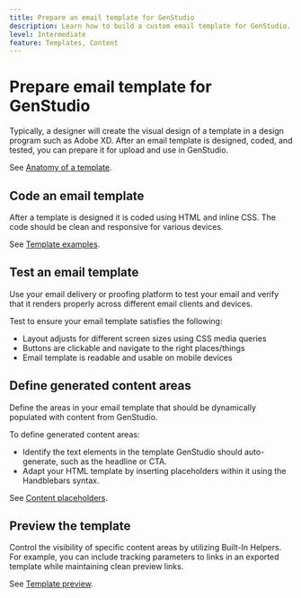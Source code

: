 ```yaml
---
title: Prepare an email template for GenStudio
description: Learn how to build a custom email template for GenStudio.
level: Intermediate
feature: Templates, Content
---
```


# Prepare email template for GenStudio

Typically, a designer will create the visual design of a template in a design program such as Adobe XD. After an email template is designed, coded, and tested, you can prepare it for upload and use in GenStudio.

See [Anatomy of a template](/help/user-guide/content/use-templates.md#anatomy-of-a-template).

## Code an email template

After a template is designed it is coded using HTML and inline CSS. The code should be clean and responsive for various devices.

See [Template examples](/help/user-guide/content/customize-template.md#template-examples).

## Test an email template

Use your email delivery or proofing platform to test your email and verify that it renders properly across different email clients and devices.

Test to ensure your email template satisfies the following:

* Layout adjusts for different screen sizes using CSS media queries
* Buttons are clickable and navigate to the right places/things
* Email template is readable and usable on mobile devices

## Define generated content areas

Define the areas in your email template that should be dynamically populated with content from GenStudio. 

To define generated content areas:

* Identify the text elements in the template GenStudio should auto-generate, such as the headline or CTA.
* Adapt your HTML template by inserting placeholders within it using the Handblebars syntax.

See [Content placeholders](/help/user-guide/content/customize-template.md#content-placeholders).

## Preview the template

Control the visibility of specific content areas by utilizing Built-In Helpers. For example, you can include tracking parameters to links in an exported template while maintaining clean preview links.

See [Template preview](/help/user-guide/content/customize-template.md#template-preview).
